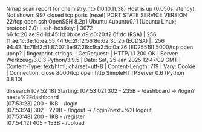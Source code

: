 Nmap scan report for chemistry.htb (10.10.11.38)
Host is up (0.050s latency).
Not shown: 997 closed tcp ports (reset)
PORT     STATE SERVICE VERSION
22/tcp   open  ssh     OpenSSH 8.2p1 Ubuntu 4ubuntu0.11 (Ubuntu Linux; protocol 2.0)
| ssh-hostkey: 
|   3072 b6:fc:20:ae:9d:1d:45:1d:0b:ce:d9:d0:20:f2:6f:dc (RSA)
|   256 f1:ae:1c:3e:1d:ea:55:44:6c:2f:f2:56:8d:62:3c:2b (ECDSA)
|_  256 94:42:1b:78:f2:51:87:07:3e:97:26:c9:a2:5c:0a:26 (ED25519)
5000/tcp open  upnp?
| fingerprint-strings: 
|   GetRequest: 
|     HTTP/1.1 200 OK
|     Server: Werkzeug/3.0.3 Python/3.9.5
|     Date: Sat, 25 Jan 2025 12:47:09 GMT
|     Content-Type: text/html; charset=utf-8
|     Content-Length: 719
|     Vary: Cookie
|     Connection: close
8000/tcp open  http    SimpleHTTPServer 0.6 (Python 3.8.10)


dirsearch 
[07:52:18] Starting: 
[07:53:02] 302 -  235B  - /dashboard  ->  /login?next=%2Fdashboard      
[07:53:23] 200 -    1KB - /login                                        
[07:53:24] 302 -  229B  - /logout  ->  /login?next=%2Flogout            
[07:53:48] 200 -    1KB - /register                                     
[07:54:12] 405 -  153B  - /upload